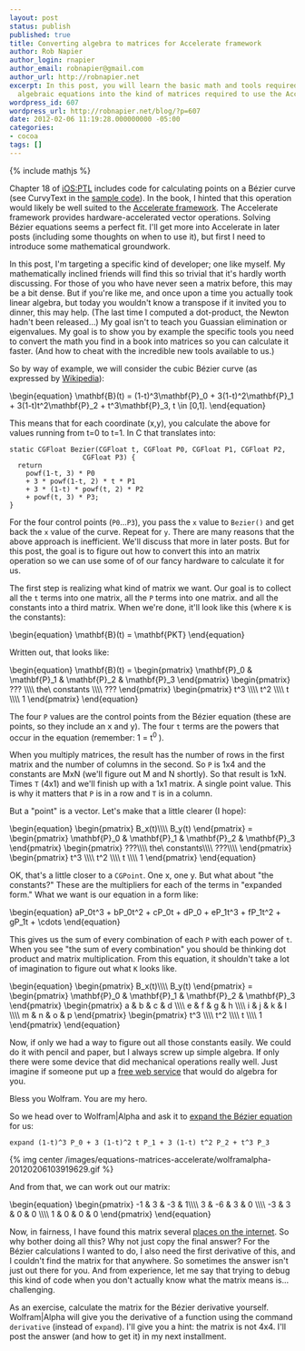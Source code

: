 ```yaml
---
layout: post
status: publish
published: true
title: Converting algebra to matrices for Accelerate framework
author: Rob Napier
author_login: rnapier
author_email: robnapier@gmail.com
author_url: http://robnapier.net
excerpt: In this post, you will learn the basic math and tools required to convert
  algebraic equations into the kind of matrices required to use the Accelerate framework.
wordpress_id: 607
wordpress_url: http://robnapier.net/blog/?p=607
date: 2012-02-06 11:19:28.000000000 -05:00
categories:
- cocoa
tags: []
---
```

{% include mathjs %}

Chapter 18 of <a href="http:/book">iOS:PTL</a> includes code for calculating points on a Bézier curve (see CurvyText in the <a href="/bookcode">sample code</a>). In the book, I hinted that this operation would likely be well suited to the <a href="https://developer.apple.com/performance/accelerateframework.html">Accelerate framework</a>. The Accelerate framework provides hardware-accelerated vector operations. Solving Bézier equations seems a perfect fit. I'll get more into Accelerate in later posts (including some thoughts on when to use it), but first I need to introduce some mathematical groundwork.

In this post, I'm targeting a specific kind of developer; one like myself. My mathematically inclined friends will find this so trivial that it's hardly worth discussing. For those of you who have never seen a matrix before, this may be a bit dense. But if you're like me, and once upon a time you actually took linear algebra, but today you wouldn't know a transpose if it invited you to dinner, this may help. (The last time I computed a dot-product, the Newton hadn't been released…) My goal isn't to teach you Guassian elimination or eigenvalues. My goal is to show you by example the specific tools you need to convert the math you find in a book into matrices so you can calculate it faster. (And how to cheat with the incredible new tools available to us.)

<!-- more -->

So by way of example, we will consider the cubic Bézier curve (as expressed by <a href="http://en.wikipedia.org/wiki/Bézier_curve#Cubic_B.C3.A9zier_curves">Wikipedia</a>):

<div>
\begin{equation}
\mathbf{B}(t) = (1-t)^3\mathbf{P}_0 + 3(1-t)^2\mathbf{P}_1 + 3(1-t)t^2\mathbf{P}_2 + t^3\mathbf{P}_3, t \in [0,1].
\end{equation}
</div>

This means that for each coordinate (x,y), you calculate the above for values running from t=0 to t=1. In C that translates into:

``` objc
static CGFloat Bezier(CGFloat t, CGFloat P0, CGFloat P1, CGFloat P2,
   	              CGFloat P3) {
  return 
    powf(1-t, 3) * P0
    + 3 * powf(1-t, 2) * t * P1
    + 3 * (1-t) * powf(t, 2) * P2
    + powf(t, 3) * P3;
}
```

For the four control points (`P0`...`P3`), you pass the `x` value to `Bezier()` and get back the `x` value of the curve. Repeat for `y`. There are many reasons that the above approach is inefficient. We'll discuss that more in later posts. But for this post, the goal is to figure out how to convert this into an matrix operation so we can use some of of our fancy hardware to calculate it for us.

The first step is realizing what kind of matrix we want. Our goal is to collect all the `t` terms into one matrix, all the `P` terms into one matrix. and all the constants into a third matrix. When we're done, it'll look like this (where `K` is the constants):

<div>
\begin{equation}
\mathbf{B}(t) = \mathbf{PKT}
\end{equation}
</div>

Written out, that looks like:

<div>
\begin{equation}
\mathbf{B}(t) = \begin{pmatrix}
\mathbf{P}_0 & \mathbf{P}_1 & \mathbf{P}_2 & \mathbf{P}_3 
\end{pmatrix}
\begin{pmatrix}
??? \\\\
the\ constants \\\\
???
\end{pmatrix}
\begin{pmatrix}
t^3 \\\\
t^2 \\\\
t \\\\
1
\end{pmatrix}
\end{equation}
</div>

The four `P` values are the control points from the Bézier equation (these are points, so they include an x and y). The four `t` terms are the powers that occur in the equation (remember: 1 = t<sup>0 </sup>).

When you multiply matrices, the result has the number of rows in the first matrix and the number of columns in the second. So `P` is 1x4 and the constants are MxN (we'll figure out M and N shortly). So that result is 1xN. Times `T` (4x1) and we'll finish up with a 1x1 matrix. A single point value. This is why it matters that `P` is in a row and `T` is in a column.

But a "point" is a vector. Let's make that a little clearer (I hope):

<div>
\begin{equation}
\begin{pmatrix}
B_x(t)\\\\
B_y(t)
\end{pmatrix}
 = \begin{pmatrix}
\mathbf{P}_0 & \mathbf{P}_1 & \mathbf{P}_2 & \mathbf{P}_3 
\end{pmatrix}
\begin{pmatrix}
???\\\\
the\ constants\\\\
???\\\\
\end{pmatrix}
\begin{pmatrix}
t^3 \\\\
t^2 \\\\
t \\\\
1
\end{pmatrix}
\end{equation}
</div>

OK, that's a little closer to a `CGPoint`. One x, one y. But what about "the constants?" These are the multipliers for each of the terms in "expanded form." What we want is our equation in a form like:

<div>
\begin{equation}
aP_0t^3 + bP_0t^2 + cP_0t + dP_0 + eP_1t^3 + fP_1t^2 + gP_1t + \cdots
\end{equation}
</div>

This gives us the sum of every combination of each `P` with each power of `t`. When you see "the sum of every combination" you should be thinking dot product and matrix multiplication. From this equation, it shouldn't take a lot of imagination to figure out what `K` looks like.

<div>
\begin{equation}
\begin{pmatrix}
B_x(t)\\\\
B_y(t)
\end{pmatrix}
 = \begin{pmatrix}
\mathbf{P}_0 & \mathbf{P}_1 & \mathbf{P}_2 & \mathbf{P}_3 
\end{pmatrix}
\begin{pmatrix}
a & b & c & d \\\\
e & f & g & h \\\\
i & j & k & l \\\\
m & n & o & p
\end{pmatrix}
\begin{pmatrix}
t^3 \\\\
t^2 \\\\
t \\\\
1
\end{pmatrix}
\end{equation}
</div>

Now, if only we had a way to figure out all those constants easily. We could do it with pencil and paper, but I always screw up simple algebra. If only there were some device that did mechanical operations really well. Just imagine if someone put up a <a href="http://www.wolframalpha.com/">free web service</a> that would do algebra for you.

Bless you Wolfram. You are my hero.

So we head over to Wolfram|Alpha and ask it to <a href="http://www.wolframalpha.com/input/?i=expand+%281-t%29%5E3+P_0+%2B+3+%281-t%29%5E2+t+P_1+%2B+3+%281-t%29+t%5E2+P_2+%2B+t%5E3+P_3">expand the Bézier equation</a> for us:

```
expand (1-t)^3 P_0 + 3 (1-t)^2 t P_1 + 3 (1-t) t^2 P_2 + t^3 P_3
```

{% img center /images/equations-matrices-accelerate/wolframalpha-20120206103919629.gif %}

And from that, we can work out our matrix:

<div>
\begin{equation}
\begin{pmatrix}
-1 & 3 & -3 & 1\\\\
3 & -6 & 3 & 0 \\\\
-3 & 3 & 0 & 0 \\\\
1 & 0 & 0 & 0
\end{pmatrix}
\end{equation}
</div>

Now, in fairness, I have found this matrix several <a href="http://www.google.com/search?client=safari&rls=en&q=bezier+matrix&ie=UTF-8&oe=UTF-8">places on the internet</a>. So why bother doing all this? Why not just copy the final answer? For the Bézier calculations I wanted to do, I also need the first derivative of this, and I couldn't find the matrix for that anywhere. So sometimes the answer isn't just out there for you. And from experience, let me say that trying to debug this kind of code when you don't actually know what the matrix means is... challenging.

As an exercise, calculate the matrix for the Bézier derivative yourself. Wolfram|Alpha will give you the derivative of a function using the command `derivative` (instead of `expand`). I'll give you a hint: the matrix is not 4x4. I'll post the answer (and how to get it) in my next installment.

